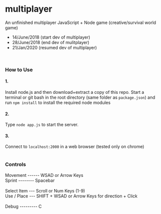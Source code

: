 # multiplayer
An unfinished multiplayer JavaScript + Node game (creative/survival world game)
* 14/June/2018 (start dev of multiplayer)
* 28/June/2018 (end dev of mulitplayer)
* 21/Jan/2020 (resumed dev of multiplayer)

<br>

### How to Use
#### 1.
Install node.js and then download+extract a copy of this repo. Start a terminal or git bash in the root directory (same folder as `package.json`) and run `npm install` to install the required node modules
<br>
#### 2.
Type `node app.js` to start the server.
<br>
#### 3.
Connect to `localhost:2000` in a web browser (tested only on chrome)<br><br>


### Controls
Movement ------ WSAD or Arrow Keys<br>
Sprint -------- Spacebar<br><br>
Select Item --- Scroll or Num Keys (1-9)<br>
Use / Place --- SHIFT + WSAD or Arrow Keys for direction + Click<br><br>
Debug --------- C
